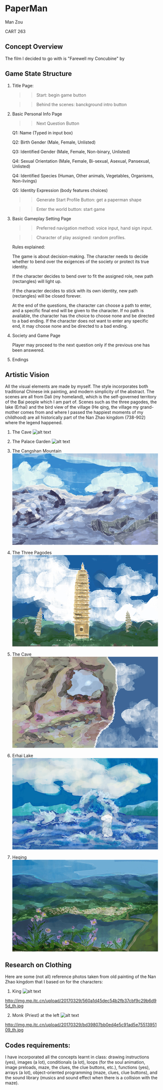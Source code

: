# PaperMan
Man Zou

CART 263

<!-- ## Video Documentation of Game (Start to End)

To avoid any changes due to window size, here is a reference video:
https://drive.google.com/file/d/1nc3JoG0tqQ_AFhjsvQ39txDfQL9iyaK8/view -->


## Concept Overview

The film I decided to go with is "Farewell my Concubine" by 



## Game State Structure

1. Title Page:
    
    >>Start: begin game button

    >>Behind the scenes: banckground intro button

2. Basic Personal Info Page

    >>Next Question Button

    Q1: Name (Typed in input box)

    Q2: Birth Gender (Male, Female, Unlisted)

    Q3: Identified Gender (Male, Female, Non-binary, Unlisted)

    Q4: Sexual Orientation (Male, Female, Bi-sexual, Asexual, Pansexual, Unlisted)

    Q4: Identified Species (Human, Other animals, Vegetables, Organisms, Non-livings)

    Q5: Identity Expression (body features choices)

    >>Generate Start Profile Button: get a paperman shape

    >>Enter the world button: start game

3. Basic Gameplay Setting Page

    >>Preferred navigation method: voice input, hand sign input.

    >>Character of play assigned: random profiles.

    Rules explained: 

    The game is about decision-making. The character needs to decide whether to bend over the exigences of the society or protect its true identity.

    If the character decides to bend over to fit the assigned role, new path (rectangles) will light up. 

    If the character decides to stick with its own identity, new path (rectangles) will be closed forever.

    At the end of the questions, the character can choose a path to enter, and a specific final end will be given to the character. If no path is available, the character has the choice to choose none and be directed to a bad ending. If the character does not want to enter any specific end, it may choose none and be directed to a bad ending.

4. Society and Game Page

    Player may proceed to the next question only if the previous one has been answered.

5. Endings


## Artistic Vision

All the visual elements are made by myself. The style incorporates both traditional Chinese ink painting, and modern simplicity of the abstract. The scenes are all from Dali (my homeland), which is the self-governed territory of the Bai people which I am part of. Scenes such as the three pagodes, the lake (Erhai) and the bird view of the village (He qing, the village my grand-mother comes from and where I passed the happiest moments of my childhood) are all historically part of the Nan Zhao kingdom (738-902) where the legend happened.

1. The Cave
![alt text][cave]

[cave]: https://github.com/uozmann/CART253/blob/main/projects/project2/assets/images/bgcave.jpg "1"

2. The Palace Garden
![alt text][palace]

[palace]: https://github.com/uozmann/CART253/blob/main/projects/project2/assets/images/bgpalace.jpg "2"

3. The Cangshan Mountain
![alt text][Cangshan]

[Cangshan]: https://github.com/uozmann/CART253/blob/main/projects/project2/assets/images/bgmountain.jpg "3"

4. The Three Pagodes
![alt text][temple]

[temple]: https://github.com/uozmann/CART253/blob/main/projects/project2/assets/images/bgmonastere.jpg "4"

5. The Cave
![alt text][cave2]

[cave2]: https://github.com/uozmann/CART253/blob/main/projects/project2/assets/images/bgcaveandsky.jpg "5"

6. Erhai Lake
![alt text][Erhai]

[Erhai]: https://github.com/uozmann/CART253/blob/main/projects/project2/assets/images/bgerhai.jpg "6"

7. Heqing 
![alt text][Heqing]

[Heqing]: https://github.com/uozmann/CART253/blob/main/projects/project2/assets/images/bgvillage.jpg "7"


## Research on Clothing

Here are some (not all) reference photos taken from old painting of the Nan Zhao kingdom that I based on for the characters:
1. King
![alt text][King]

[King]: http://img.mp.itc.cn/upload/20170329/560a1d45dec54b2fb37cbf9c29b6d95d_th.jpg "8"
http://img.mp.itc.cn/upload/20170329/560a1d45dec54b2fb37cbf9c29b6d95d_th.jpg

2. Monk (Priest) at the left
![alt text][Monk]

[Monk]: http://img.mp.itc.cn/upload/20170329/bd39807bb0ed4e5c91ad5e7551395109_th.jpg "9"
http://img.mp.itc.cn/upload/20170329/bd39807bb0ed4e5c91ad5e7551395109_th.jpg


## Codes requirements:
I have incorporated all the concepts learnt in class: drawing instructions (yes), images (a lot), conditionals (a lot), loops (for the soul animation, image preloads, maze, the clues, the clue buttons, etc.), functions (yes), arrays (a lot), object-oriented programming (maze, clues, clue buttons), and the sound library (musics and sound effect when there is a collision with the maze).
